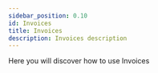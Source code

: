 ```yaml
---
sidebar_position: 0.10
id: Invoices
title: Invoices
description: Invoices description
---
```



Here you will discover how to use Invoices